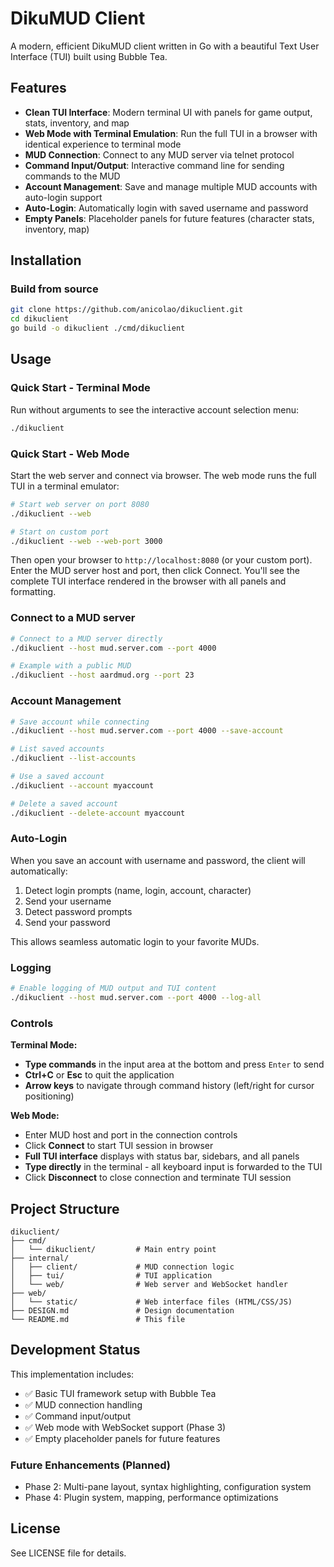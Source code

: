 # DikuMUD Client

A modern, efficient DikuMUD client written in Go with a beautiful Text User Interface (TUI) built using Bubble Tea.

## Features

- **Clean TUI Interface**: Modern terminal UI with panels for game output, stats, inventory, and map
- **Web Mode with Terminal Emulation**: Run the full TUI in a browser with identical experience to terminal mode
- **MUD Connection**: Connect to any MUD server via telnet protocol
- **Command Input/Output**: Interactive command line for sending commands to the MUD
- **Account Management**: Save and manage multiple MUD accounts with auto-login support
- **Auto-Login**: Automatically login with saved username and password
- **Empty Panels**: Placeholder panels for future features (character stats, inventory, map)

## Installation

### Build from source

```bash
git clone https://github.com/anicolao/dikuclient.git
cd dikuclient
go build -o dikuclient ./cmd/dikuclient
```

## Usage

### Quick Start - Terminal Mode

Run without arguments to see the interactive account selection menu:

```bash
./dikuclient
```

### Quick Start - Web Mode

Start the web server and connect via browser. The web mode runs the full TUI in a terminal emulator:

```bash
# Start web server on port 8080
./dikuclient --web

# Start on custom port
./dikuclient --web --web-port 3000
```

Then open your browser to `http://localhost:8080` (or your custom port). Enter the MUD server host and port, then click Connect. You'll see the complete TUI interface rendered in the browser with all panels and formatting.

### Connect to a MUD server

```bash
# Connect to a MUD server directly
./dikuclient --host mud.server.com --port 4000

# Example with a public MUD
./dikuclient --host aardmud.org --port 23
```

### Account Management

```bash
# Save account while connecting
./dikuclient --host mud.server.com --port 4000 --save-account

# List saved accounts
./dikuclient --list-accounts

# Use a saved account
./dikuclient --account myaccount

# Delete a saved account
./dikuclient --delete-account myaccount
```

### Auto-Login

When you save an account with username and password, the client will automatically:
1. Detect login prompts (name, login, account, character)
2. Send your username
3. Detect password prompts
4. Send your password

This allows seamless automatic login to your favorite MUDs.

### Logging

```bash
# Enable logging of MUD output and TUI content
./dikuclient --host mud.server.com --port 4000 --log-all
```

### Controls

**Terminal Mode:**
- **Type commands** in the input area at the bottom and press `Enter` to send
- **Ctrl+C** or **Esc** to quit the application
- **Arrow keys** to navigate through command history (left/right for cursor positioning)

**Web Mode:**
- Enter MUD host and port in the connection controls
- Click **Connect** to start TUI session in browser
- **Full TUI interface** displays with status bar, sidebars, and all panels
- **Type directly** in the terminal - all keyboard input is forwarded to the TUI
- Click **Disconnect** to close connection and terminate TUI session

## Project Structure

```
dikuclient/
├── cmd/
│   └── dikuclient/         # Main entry point
├── internal/
│   ├── client/             # MUD connection logic
│   ├── tui/                # TUI application
│   └── web/                # Web server and WebSocket handler
├── web/
│   └── static/             # Web interface files (HTML/CSS/JS)
├── DESIGN.md               # Design documentation
└── README.md               # This file
```

## Development Status

This implementation includes:
- ✅ Basic TUI framework setup with Bubble Tea
- ✅ MUD connection handling
- ✅ Command input/output
- ✅ Web mode with WebSocket support (Phase 3)
- ✅ Empty placeholder panels for future features

### Future Enhancements (Planned)

- Phase 2: Multi-pane layout, syntax highlighting, configuration system
- Phase 4: Plugin system, mapping, performance optimizations

## License

See LICENSE file for details.
